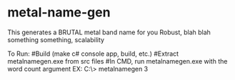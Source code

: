 # metal-name-gen
This generates a BRUTAL metal band name for you
Robust, blah blah
something something, scalability


To Run:
#Build (make c# console app, build, etc.)
#Extract metalnamegen.exe from src files
#In CMD, run metalnamegen.exe with the word count argument
  EX: C:\\> metalnamegen 3
